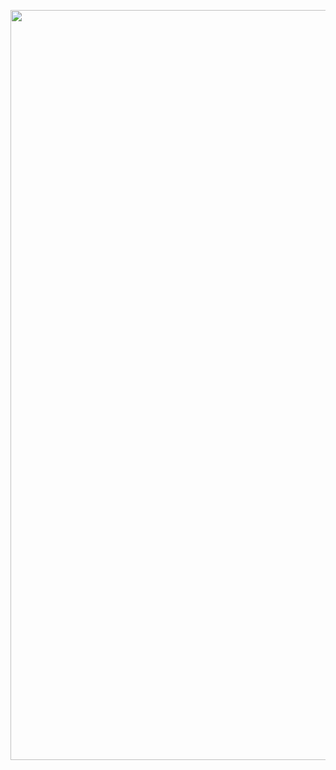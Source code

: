 <p><img src="http://video.techbe.co/wp-content/uploads/2022/04/pak22.png" width="1000" height="1200"></p>
<html prefix="og: http://ogp.me/ns#">
<head>

</head>
